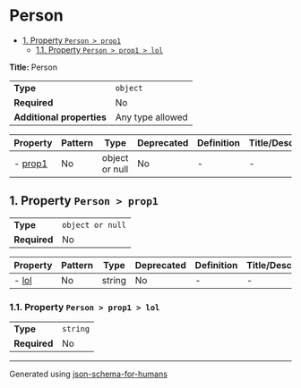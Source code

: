 # Person

- [1. Property `Person > prop1`](#prop1)
  - [1.1. Property `Person > prop1 > lol`](#prop1_lol)

**Title:** Person

|                           |                  |
| ------------------------- | ---------------- |
| **Type**                  | `object`         |
| **Required**              | No               |
| **Additional properties** | Any type allowed |

| Property           | Pattern | Type           | Deprecated | Definition | Title/Description |
| ------------------ | ------- | -------------- | ---------- | ---------- | ----------------- |
| - [prop1](#prop1 ) | No      | object or null | No         | -          | -                 |

## <a name="prop1"></a>1. Property `Person > prop1`

|              |                  |
| ------------ | ---------------- |
| **Type**     | `object or null` |
| **Required** | No               |

| Property             | Pattern | Type   | Deprecated | Definition | Title/Description |
| -------------------- | ------- | ------ | ---------- | ---------- | ----------------- |
| - [lol](#prop1_lol ) | No      | string | No         | -          | -                 |

### <a name="prop1_lol"></a>1.1. Property `Person > prop1 > lol`

|              |          |
| ------------ | -------- |
| **Type**     | `string` |
| **Required** | No       |

----------------------------------------------------------------------------------------------------------------------------
Generated using [json-schema-for-humans](https://github.com/coveooss/json-schema-for-humans)
